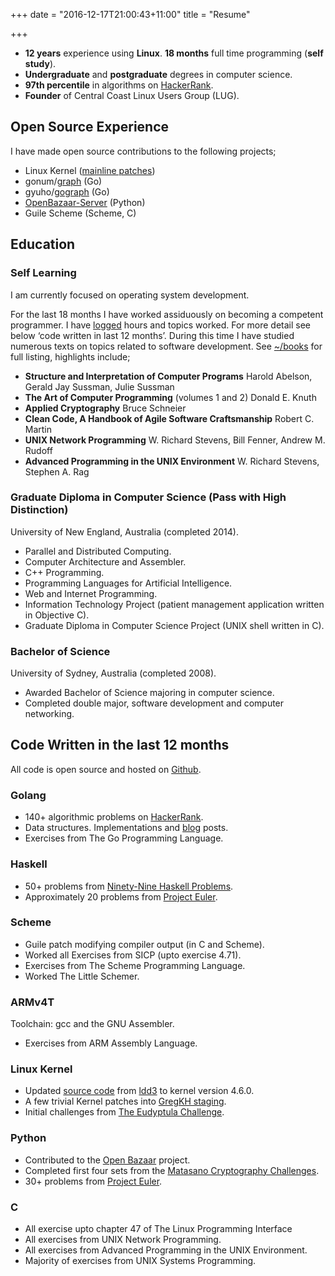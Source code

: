 +++
date = "2016-12-17T21:00:43+11:00"
title = "Resume"

+++

* **12 years** experience using **Linux**. **18 months** full time programming (**self study**). 
* **Undergraduate** and **postgraduate** degrees in computer science.
* **97th percentile** in algorithms on [HackerRank](https://www.hackerrank.com/tcharding).
* **Founder** of Central Coast Linux Users Group (LUG).

## Open Source Experience
I have made open source contributions to the following projects;

* Linux Kernel ([mainline patches](http://git.kernel.org/cgit/linux/kernel/git/torvalds/linux.git/log/?qt=grep&q=me%40tobin.cc))
* gonum/[graph](https://github.com/gonum/graph/graphs/contributors) (Go)
* gyuho/[gograph](https://github.com/gyuho/goraph/graphs/contributors) (Go)
* [OpenBazaar-Server](https://github.com/OpenBazaar/OpenBazaar-Server/graphs/contributors) (Python)
* Guile Scheme (Scheme, C)


## Education

### Self Learning
I am currently focused on operating system development. 

For the last 18 months I have worked assiduously on becoming a competent
programmer. I have [logged](https://github.com/tcharding/work-logs) hours and
topics worked. For more detail see below ‘code written in last 12
months’. During this time I have studied numerous texts on topics related to
software development. See [~/books](http://tobin.cc/reading-list) for full
listing, highlights include;

* **Structure and Interpretation of Computer Programs** Harold Abelson, Gerald Jay Sussman, Julie Sussman
* **The Art of Computer Programming** (volumes 1 and 2) Donald E. Knuth
* **Applied Cryptography** Bruce Schneier
* **Clean Code, A Handbook of Agile Software Craftsmanship** Robert C. Martin
* **UNIX Network Programming** W. Richard Stevens, Bill Fenner, Andrew M. Rudoff
* **Advanced Programming in the UNIX Environment** W. Richard Stevens, Stephen A. Rag

### Graduate Diploma in Computer Science (Pass with High Distinction)

University of New England, Australia (completed 2014).

* Parallel and Distributed Computing.
* Computer Architecture and Assembler.
* C++ Programming.
* Programming Languages for Artificial Intelligence.
* Web and Internet Programming.
* Information Technology Project (patient management application written in Objective C).
* Graduate Diploma in Computer Science Project (UNIX shell written in C).

### Bachelor of Science
University of Sydney, Australia (completed 2008).

* Awarded Bachelor of Science majoring in computer science. 
* Completed double major, software development and computer networking.

## Code Written in the last 12 months

All code is open source and hosted on [Github](https://github.com/tcharding/self_learning).

### Golang
* 140+ algorithmic problems on [HackerRank](https://www.hackerrank.com/tcharding).
* Data structures. Implementations and [blog](http://tobin.cc/blog/) posts.
* Exercises from The Go Programming Language.

### Haskell
* 50+ problems from [Ninety-Nine Haskell Problems](https://wiki.haskell.org/H-99:_Ninety-Nine_Haskell_Problems).
* Approximately 20 problems from [Project Euler](https://projecteuler.net/). 

### Scheme
* Guile patch modifying compiler output (in C and Scheme).
* Worked all Exercises from SICP (upto exercise 4.71).
* Exercises from The Scheme Programming Language.
* Worked The Little Schemer.

### ARMv4T
Toolchain: gcc and the GNU Assembler.

* Exercises from ARM Assembly Language.

### Linux Kernel
* Updated [source code](https://github.com/tcharding/ldd3-examples-4.6) from [ldd3](https://lwn.net/Kernel/LDD3/) to kernel version 4.6.0.
* A few trivial Kernel patches into [GregKH staging](http://git.kernel.org/cgit/linux/kernel/git/gregkh/staging.git/log/?qt=grep&q=Tobin+C+Harding).
* Initial challenges from [The Eudyptula Challenge](http://eudyptula-challenge.org/). 

### Python
* Contributed to the [Open Bazaar](https://github.com/OpenBazaar/OpenBazaar-Server) project. 
* Completed first four sets from the [Matasano Cryptography Challenges](https://cryptopals.com/). 
* 30+ problems from [Project Euler](https://projecteuler.net/).

### C
* All exercise upto chapter 47 of The Linux Programming Interface 
* All exercises from UNIX Network Programming. 
* All exercises from Advanced Programming in the UNIX Environment. 
* Majority of exercises from UNIX Systems Programming.
